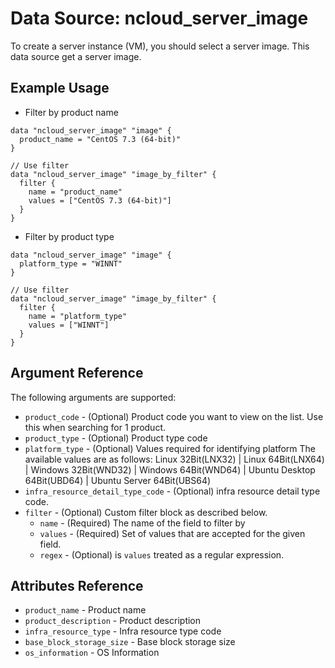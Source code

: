 # Data Source: ncloud_server_image

To create a server instance (VM), you should select a server image. This data source get a server image.

## Example Usage

* Filter by product name

```hcl
data "ncloud_server_image" "image" {
  product_name = "CentOS 7.3 (64-bit)"
}

// Use filter
data "ncloud_server_image" "image_by_filter" {
  filter {
    name = "product_name"
    values = ["CentOS 7.3 (64-bit)"]
  }
}
```

* Filter by product type

```hcl
data "ncloud_server_image" "image" {
  platform_type = "WINNT"
}

// Use filter
data "ncloud_server_image" "image_by_filter" {
  filter {
    name = "platform_type"
    values = ["WINNT"]
  }
}
```



## Argument Reference

The following arguments are supported:

* `product_code` - (Optional) Product code you want to view on the list. Use this when searching for 1 product.
* `product_type` - (Optional) Product type code
* `platform_type` - (Optional) Values required for identifying platform
    The available values are as follows: Linux 32Bit(LNX32) | Linux 64Bit(LNX64) | Windows 32Bit(WND32) | Windows 64Bit(WND64) | Ubuntu Desktop 64Bit(UBD64) | Ubuntu Server 64Bit(UBS64)
* `infra_resource_detail_type_code` - (Optional) infra resource detail type code.
* `filter` - (Optional) Custom filter block as described below.
  * `name` - (Required) The name of the field to filter by
  * `values` - (Required) Set of values that are accepted for the given field.
  * `regex` - (Optional) is `values` treated as a regular expression.

## Attributes Reference

* `product_name` - Product name
* `product_description` - Product description
* `infra_resource_type` - Infra resource type code
* `base_block_storage_size` - Base block storage size
* `os_information` - OS Information